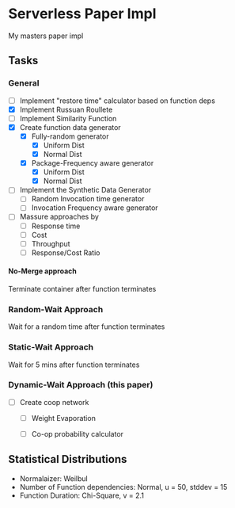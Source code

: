 # Serverless Paper Impl

My masters paper impl

## Tasks
### General

- [ ] Implement "restore time" calculator based on function deps
- [x] Implement Russuan Roullete
- [ ] Implement Similarity Function
- [x] Create function data generator
  - [x] Fully-random generator
    - [x] Uniform Dist
    - [x] Normal Dist
  - [x] Package-Frequency aware generator
    - [x] Uniform Dist
    - [x] Normal Dist
- [ ] Implement the Synthetic Data Generator
  - [ ] Random Invocation time generator
  - [ ] Invocation Frequency aware generator
- [ ] Massure approaches by
  - [ ] Response time
  - [ ] Cost
  - [ ] Throughput
  - [ ] Response/Cost Ratio

#### No-Merge approach

Terminate container after function terminates

### Random-Wait Approach

Wait for a random time after function terminates

### Static-Wait Approach

Wait for 5 mins after function terminates

### Dynamic-Wait Approach (this paper)

- [ ] Create coop network
  - [ ] Weight Evaporation
  - [ ] Co-op probability calculator


## Statistical Distributions

- Normalaizer: Weilbul
- Number of Function dependencies: Normal, u = 50, stddev = 15
- Function Duration: Chi-Square, v = 2.1